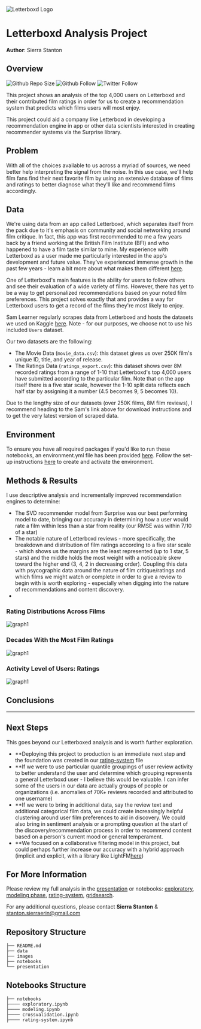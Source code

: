 ![Letterboxd Logo](/images/letterboxd-app.png)

# Letterboxd Analysis Project

**Author**: Sierra Stanton

## Overview
![Github Repo Size](https://img.shields.io/github/repo-size/sierrafromcalifornia/Letterboxd-Analysis-Project?style=social)
![Github Follow](https://img.shields.io/github/followers/sierrafromcalifornia?style=social)
![Twitter Follow](https://img.shields.io/twitter/follow/sierrastanton?style=social)

This project shows an analysis of the top 4,000 users on Letterboxd and their contributed film ratings in order for us to create a recommendation system that predicts which films users will most enjoy.

This project could aid a company like Letterboxd in developing a recommendation engine in app or other data scientists interested in creating recommender systems via the Surprise library.

## Problem

With all of the choices available to us across a myriad of sources, we need better help interpreting the signal from the noise. In this use case, we'll help film fans find their next favorite film by using an extensive database of films and ratings to better diagnose what they'll like and recommend films accordingly.

## Data

We're using data from an app called Letterboxd, which separates itself from the pack due to it's emphasis on community and social networking around film critique. In fact, this app was first recommended to me a few years back by a friend working at the British Film Institute (BFI) and who happened to have a film taste similar to mine. My experience with Letterboxd as a user made me particularly interested in the app's development and future value. They've experienced immense growth in the past few years - learn a bit more about what makes them different [here](https://www.nytimes.com/2021/01/13/movies/letterboxd-growth.html).

One of Letterboxd's main features is the ability for users to follow others and see their evaluation of a wide variety of films. However, there has yet to be a way to get personalized recommendations based on your noted film preferences. This project solves exactly that and provides a way for Letterboxd users to get a record of the films they're most likely to enjoy.

Sam Learner regularly scrapes data from Letterboxd and hosts the datasets we used on Kaggle [here](https://www.kaggle.com/samlearner/letterboxd-movie-ratings-data). Note - for our purposes, we choose not to use his included `Users` dataset.

Our two datasets are the following:
*  The Movie Data (`movie_data.csv`): this dataset gives us over 250K film's unique ID, title, and year of release.
*  The Ratings Data (`ratings_export.csv`): this dataset shows over 8M recorded ratings from a range of 1-10 that Letterboxd's top 4,000 users have submitted according to the particular film. Note that on the app itself there is a five star scale, however the 1-10 split data reflects each half star by assigning it a number (4.5 becomes 9, 5 becomes 10).

Due to the lengthy size of our datasets (over 250K films, 8M film reviews), I recommend heading to the Sam's link above for download instructions and to get the very latest version of scraped data.

## Environment
To ensure you have all required packages if you'd like to run these notebooks, an environment.yml file has been provided [here](https://www.kaggle.com/samlearner/letterboxd-movie-ratings-data). Follow the set-up instructions [here](https://www.kaggle.com/samlearner/letterboxd-movie-ratings-data) to create and activate the environment.

## Methods & Results

I use descriptive analysis and incrementally improved recommendation engines to determine:
*  The SVD recommender model from Surprise was our best performing model to date, bringing our accuracy in determining how a user would rate a film within less than a star from reality (our RMSE was within 7/10 of a star)
*  The notable nature of Letterboxd reviews - more specifically, the breakdown and distribution of film ratings according to a five star scale - which shows us the margins are the least represented (up to 1 star, 5 stars) and the middle holds the most weight with a noticeable skew toward the higher end (3, 4, 2 in decreasing order). Coupling this data with psycographic data around the nature of film critique/ratings and which films we might watch or complete in order to give a review to begin with is worth exploring - especially when digging into the nature of recommendations and content discovery.
*  



### Rating Distributions Across Films
![graph1](./images/visualization1-userfilmratings.png)

### Decades With the Most Film Ratings
![graph1](./images/visualization2-filmreleasedate.png)

### Activity Level of Users: Ratings
![graph1](./images/visualization3-ratingsperuser.png)

## Conclusions

* **

## Next Steps

This goes beyond our Letterboxed analysis and is worth further exploration.

* **Deploying this project to production is an immediate next step and the foundation was created in our [rating-system](notebooks/rating-system.ipynb) file
* **If we were to use particular quantile groupings of user review activity to better understand the user and determine which grouping represents a general Letterboxd user - I believe this would be valuable. I can infer some of the users in our data are actually groups of people or organizations (i.e. anomalies of 70K+ reviews recorded and attributed to one username)
* **If we were to bring in additional data, say the review text and additional categorical film data, we could create increasingly helpful clustering around user film preferences to aid in discovery. We could also bring in sentiment analysis or a prompting question at the start of the discovery/recommendation process in order to recommend content based on a person's current mood or general temperament.
* **We focused on a collaborative filtering model in this project, but could perhaps further increase our accuracy with a hybrid approach (implicit and explicit, with a library like LightFM[here](https://github.com/lyst/lightfm))

## For More Information

Please review my full analysis in the [presentation](presentation/Letterboxd-Analysis-Presentation.pdf) or notebooks: [exploratory](notebooks/exploratory.ipynb), [modeling phase](notebooks/modeling.ipynb), [rating-system](notebooks/rating-system.ipynb), [gridsearch](gridsearch.ipynb).

For any additional questions, please contact **Sierra Stanton** & stanton.sierraerin@gmail.com

## Repository Structure

```
├── README.md
├── data
├── images
├── notebooks
└── presentation
```

## Notebooks Structure

```
├── notebooks
├──── exploratory.ipynb
├──── modeling.ipynb
├──── crossvalidation.ipynb
├──── rating-system.ipynb
```
